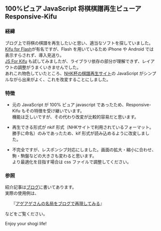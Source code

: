 ## 100%ピュア JavaScript 将棋棋譜再生ビューア　Responsive-Kifu
### 経緯 
ブログ上で将棋の棋譜を再生したいと思い、適当なソフトを探していました。  
[Kifu for Flash](http://kakinoki.o.oo7.jp/kifuf.html)が有名ですが、Flash を用いているため iPhone や Android では表示すらされず、導入見送り。  
[JS For Kifu](https://github.com/na2hiro/Kifu-for-JS) も試してみましたが、ライブラリ依存の部分が理解できず、レイアウトの調整がうまくいきませんでした。  
あれこれ物色していたところ、[NHK杯の棋譜再生サイト](http://cgi2.nhk.or.jp/goshogi/kifu/sgs.cgi)の JavaScript がシンプルながら出来がよく、これを改変することにしました。  

### 特徴
* 元の JavaScript が 100% ピュア javascript であったため、Responsive-Kifu もその特徴を受け継いでいます。  
機能は乏しいですが、その代わり改変が比較的容易だと思います。

* 再生できる形式が nkif 形式（NHKサイトで利用されているフォーマット。勝手に命名）のみであったため、kif 形式が読み込めるように改変しました。

* 不完全ですが、レスポンシブ対応にしました。画面の拡大・縮小に合わせ、駒・駒盤などの大きさも変わると思います。  
より最適化を目指す場合は css ファイルで調整してください。

### 参照
紹介記事は[ブログ](http://phazor.info/air/?p=907)に書いてあります。  
実際の使用例は、

　　『[アゲアゲさんの名局をブログで再現してみる](https://phazor.info/air/?p=976)』  

などをご覧ください。

 Enjoy your shogi life!
